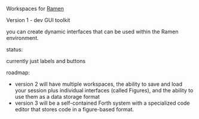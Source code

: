 Workspaces for [Ramen](https://github.com/RogerLevy/ramen)

Version 1 - dev GUI toolkit

you can create dynamic interfaces that can be used within the Ramen environment.

status:

currently just labels and buttons

roadmap:

- version 2 will have multiple workspaces, the ability to save and load your session plus individual interfaces (called Figures), and the ability to use them as a data storage format
- version 3 will be a self-contained Forth system with a specialized code editor that stores code in a figure-based format.
